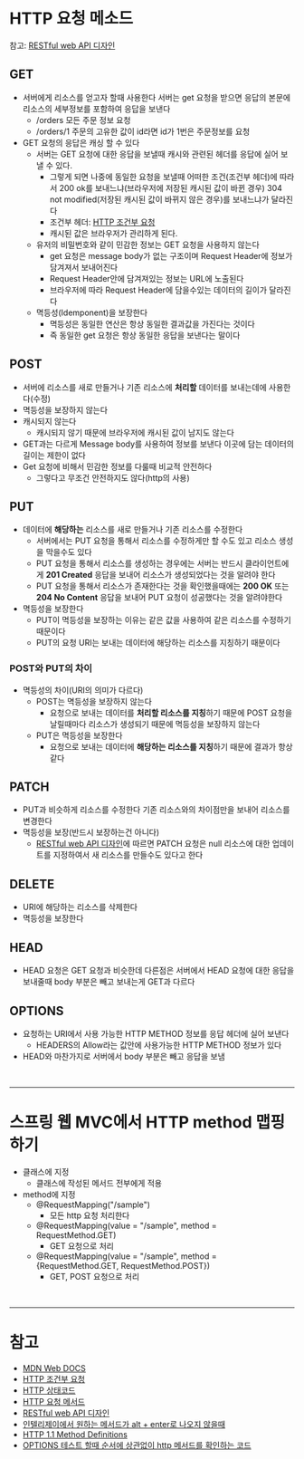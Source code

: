 # HTTP 요청 메소드

참고: [RESTful web API 디자인](https://docs.microsoft.com/ko-kr/azure/architecture/best-practices/api-design#define-api-operations-in-terms-of-http-methods)

## GET

- 서버에게 리소스를 얻고자 할때 사용한다 서버는 get 요청을 받으면 응답의 본문에 리소스의 세부정보를 포함하여 응답을 보낸다
  - /orders 모든 주문 정보 요청
  - /orders/1 주문의 고유한 값이 id라면 id가 1번은 주문정보를 요청
- GET 요청의 응답은 캐싱 할 수 있다
  - 서버는 GET 요청에 대한 응답을 보낼때 캐시와 관련된 헤더를 응답에 실어 보낼 수 있다.
    - 그렇게 되면 나중에 동일한 요청을 보낼때 어떠한 조건(조건부 헤더)에 따라서 200 ok를 보내느냐(브라우저에 저장된 캐시된 값이 바뀐 경우) 304 not modified(저장된 캐시된 값이 바뀌지 않은 경우)를 보내느냐가 달라진다
    - 조건부 헤더: [HTTP 조건부 요청](https://developer.mozilla.org/ko/docs/Web/HTTP/Conditional_requests)
    - 캐시된 값은 브라우저가 관리하게 된다.
  - 유저의 비밀번호와 같이 민감한 정보는 GET 요청을 사용하지 않는다
    - get 요청은 message body가 없는 구조이며 Request Header에 정보가 담겨져서 보내어진다
    - Request Header안에 담겨져있는 정보는 URL에 노출된다
    - 브라우저에 따라 Request Header에 담을수있는 데이터의 길이가 달라진다
  - 멱등성(Idemponent)을 보장한다
    - 멱등성은 동일한 연산은 항상 동일한 결과값을 가진다는 것이다
    - 즉 동일한 get 요청은 항상 동일한 응답을 보낸다는 말이다

## POST

- 서버에 리소스를 새로 만들거나 기존 리소스에 **처리할** 데이터를 보내는데에 사용한다(수정)
- 멱등성을 보장하지 않는다
- 캐시되지 않는다
  - 캐시되지 않기 때문에 브라우저에 캐시된 값이 남지도 않는다
- GET과는 다르게 Message body를 사용하여 정보를 보낸다 이곳에 담는 데이터의 길이는 제한이 없다
- Get 요청에 비해서 민감한 정보를 다룰때 비교적 안전하다
  - 그렇다고 무조건 안전하지도 않다(http의 사용)

## PUT

- 데이터에 **해당하는** 리소스를 새로 만들거나 기존 리소스를 수정한다
  - 서버에서는 PUT 요청을 통해서 리소스를 수정하게만 할 수도 있고 리소스 생성을 막을수도 있다
  - PUT 요청을 통해서 리소스를 생성하는 경우에는 서버는 반드시 클라이언트에게 **201 Created** 응답을 보내어 리소스가 생성되었다는 것을 알려야 한다
  - PUT 요청을 통해서 리소스가 존재한다는 것을 확인했을때에는 **200 OK** 또는 **204 No Content** 응답을 보내어 PUT 요청이 성공했다는 것을 알려야한다
- 멱등성을 보장한다
  - PUT이 멱등성을 보장하는 이유는 같은 값을 사용하여 같은 리소스를 수정하기 때문이다
  - PUT의 요청 URI는 보내는 데이터에 해당하는 리소스를 지칭하기 때문이다

### POST와 PUT의 차이

- 멱등성의 차이(URI의 의미가 다르다)
  - POST는 멱등성을 보장하지 않는다
    - 요청으로 보내는 데이터를 **처리할 리소스를 지칭**하기 때문에 POST 요청을 날릴때마다 리소스가 생성되기 때문에 멱등성을 보장하지 않는다
  - PUT은 멱등성을 보장한다
    - 요청으로 보내는 데이터에 **해당하는 리소스를 지칭**하기 때문에 결과가 항상 같다

## PATCH

- PUT과 비슷하게 리소스를 수정한다 기존 리소스와의 차이점만을 보내어 리소스를 변경한다
- 멱등성을 보장(반드시 보장하는건 아니다)
  - [RESTful web API 디자인](https://docs.microsoft.com/ko-kr/azure/architecture/best-practices/api-design#define-api-operations-in-terms-of-http-methods)에 따르면 PATCH 요청은 null 리소스에 대한 업데이트를 지정하여서 새 리소스를 만들수도 있다고 한다

## DELETE

- URI에 해당하는 리소스를 삭제한다
- 멱등성을 보장한다

## HEAD

- HEAD 요청은 GET 요청과 비슷한데 다른점은 서버에서 HEAD 요청에 대한 응답을 보내줄때 body 부분은 빼고 보내는게 GET과 다르다

## OPTIONS

- 요청하는 URI에서 사용 가능한 HTTP METHOD 정보를 응답 헤더에 실어 보낸다
  - HEADERS의 Allow라는 값안에 사용가능한 HTTP METHOD 정보가 있다
- HEAD와 마찬가지로 서버에서 body 부분은 빼고 응답을 보냄

<br>

---

# 스프링 웹 MVC에서 HTTP method 맵핑하기

- 클래스에 지정
  - 클래스에 작성된 메서드 전부에게 적용
- method에 지정
  - @RequestMapping("/sample")
    - 모든 http 요청 처리한다
  - @RequestMapping(value = "/sample", method = RequestMethod.GET)
    - GET 요청으로 처리
  - @RequestMapping(value = "/sample", method = {RequestMethod.GET, RequestMethod.POST})
    - GET, POST 요청으로 처리

<br>

---

# 참고

- [MDN Web DOCS](https://developer.mozilla.org/en-US/docs/Web/HTTP/Headers#conditionals)
- [HTTP 조건부 요청](https://developer.mozilla.org/ko/docs/Web/HTTP/Conditional_requests)
- [HTTP 상태코드](https://developer.mozilla.org/ko/docs/Web/HTTP/Status)
- [HTTP 요청 메서드](https://developer.mozilla.org/ko/docs/Web/HTTP/Methods)
- [RESTful web API 디자인](https://docs.microsoft.com/ko-kr/azure/architecture/best-practices/api-design#conform-to-http-semantics)
- [인텔리제이에서 원하는 메서드가 alt + enter로 나오지 않을때](https://junho85.pe.kr/1598)
- [HTTP 1.1 Method Definitions](https://www.w3.org/Protocols/rfc2616/rfc2616-sec9.html)
- [OPTIONS 테스트 할때 순서에 상관없이 http 메서드를 확인하는 코드](https://github.com/spring-projects/spring-framework/blob/main/spring-test/src/test/java/org/springframework/test/web/servlet/samples/standalone/resultmatchers/HeaderAssertionTests.java)
